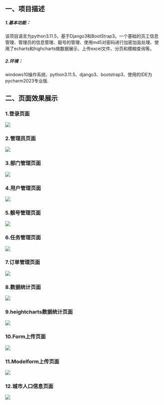 ## 一、项目描述

##### 1.基本功能：

​		该项目语言为python3.11.5，基于Django3和BootStrap3。一个基础的员工信息管理、管理员的信息管理、靓号的管理、使用md5对密码进行加密加盐处理、使用了echarts和highcharts做数据展示、上传excel文件、分页和模糊查询等。

##### 2.环境：

​		windows10操作系统、python3.11.5、django3、bootstrap3、使用的IDE为pycharm2023专业版.

## 二、页面效果展示

### 1.登录页面

![](pageimg/1697792995589.png)

### 2.管理员页面

![](pageimg/1697793119665.png)

### 3.部门管理页面

![](pageimg/1697793733048.png)

### 4.用户管理页面

![](pageimg/1697793775158.png)

### 5.靓号管理页面

![](pageimg/1697793818675.png)

### 6.任务管理页面

![](pageimg/1697793847413.png)

### 7.订单管理页面

![](pageimg/1697793942042.png)

### 8.数据统计页面

![](pageimg/1697794037660.png)

### 9.heightcharts数据统计页面

![](pageimg/1697794088195.png)

### 10.Form上传页面

![](pageimg/1697794140283.png)

### 11.Modelform上传页面

![](pageimg/1697794174426.png)

### 12.城市人口信息页面

![](pageimg/1697794291668.png)